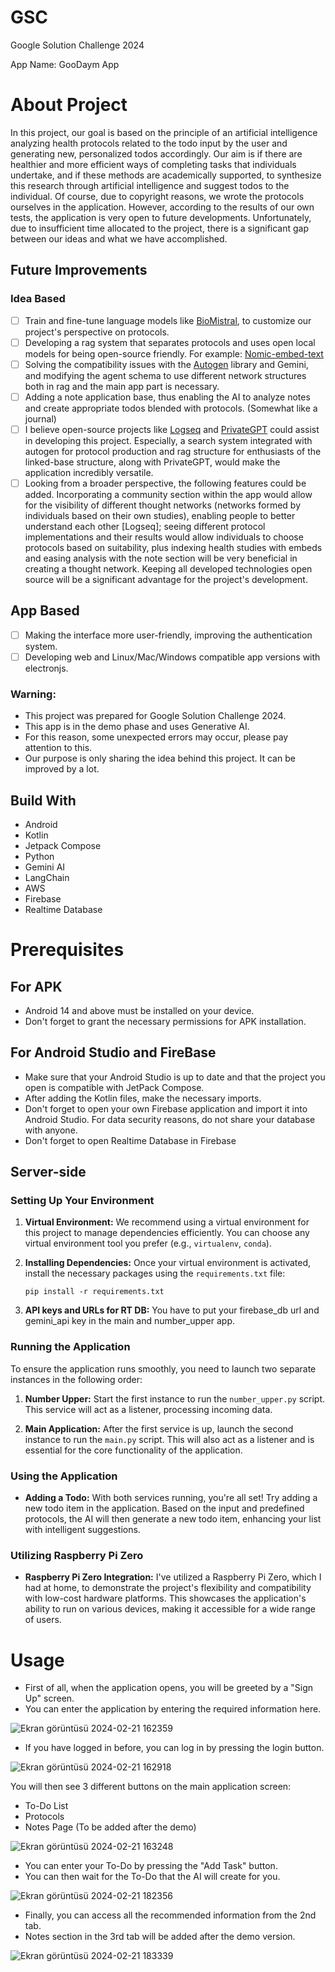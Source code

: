 # GSC
Google Solution Challenge 2024

App Name: GooDaym App

# About Project

In this project, our goal is based on the principle of an artificial intelligence analyzing health protocols related to the todo input by the user and generating new, personalized todos accordingly. Our aim is if there are healthier and more efficient ways of completing tasks that individuals undertake, and if these methods are academically supported, to synthesize this research through artificial intelligence and suggest todos to the individual. Of course, due to copyright reasons, we wrote the protocols ourselves in the application. However, according to the results of our own tests, the application is very open to future developments. Unfortunately, due to insufficient time allocated to the project, there is a significant gap between our ideas and what we have accomplished.

## Future Improvements

### Idea Based
- [ ] Train and fine-tune language models like [BioMistral](https://huggingface.co/BioMistral/BioMistral-7B), to customize our project's perspective on protocols.
- [ ] Developing a rag system that separates protocols and uses open local models for being open-source friendly. For example: [Nomic-embed-text](https://huggingface.co/nomic-ai/nomic-embed-text-v1)
- [ ] Solving the compatibility issues with the [Autogen](https://github.com/microsoft/autogen) library and Gemini, and modifying the agent schema to use different network structures both in rag and the main app part is necessary.
- [ ] Adding a note application base, thus enabling the AI to analyze notes and create appropriate todos blended with protocols. (Somewhat like a journal)
- [ ] I believe open-source projects like [Logseq](https://github.com/logseq/logseq) and [PrivateGPT](https://github.com/imartinez/privateGPT) could assist in developing this project. Especially, a search system integrated with autogen for protocol production and rag structure for enthusiasts of the linked-base structure, along with PrivateGPT, would make the application incredibly versatile.
- [ ] Looking from a broader perspective, the following features could be added. Incorporating a community section within the app would allow for the visibility of different thought networks (networks formed by individuals based on their own studies), enabling people to better understand each other [Logseq]; seeing different protocol implementations and their results would allow individuals to choose protocols based on suitability, plus indexing health studies with embeds and easing analysis with the note section will be very beneficial in creating a thought network. Keeping all developed technologies open source will be a significant advantage for the project's development.

## App Based
- [ ] Making the interface more user-friendly, improving the authentication system.
- [ ] Developing web and Linux/Mac/Windows compatible app versions with electronjs.

### Warning:
- This project was prepared for Google Solution Challenge 2024.
- This app is in the demo phase and uses Generative AI.
- For this reason, some unexpected errors may occur, please pay attention to this.
- Our purpose is only sharing the idea behind this project. It can be improved by a lot.

## Build With
- Android
- Kotlin
- Jetpack Compose
- Python
- Gemini AI
- LangChain
- AWS
- Firebase
- Realtime Database

# Prerequisites

## For APK
- Android 14 and above must be installed on your device.
- Don't forget to grant the necessary permissions for APK installation.
  
## For Android Studio and FireBase
- Make sure that your Android Studio is up to date and that the project you open is compatible with JetPack Compose.
- After adding the Kotlin files, make the necessary imports.
- Don't forget to open your own Firebase application and import it into Android Studio. For data security reasons, do not share your database with anyone.
- Don't forget to open Realtime Database in Firebase


## Server-side

### Setting Up Your Environment

1. **Virtual Environment:** We recommend using a virtual environment for this project to manage dependencies efficiently. You can choose any virtual environment tool you prefer (e.g., `virtualenv`, `conda`).

2. **Installing Dependencies:** Once your virtual environment is activated, install the necessary packages using the `requirements.txt` file:
   ```
   pip install -r requirements.txt
   ```
3. **API keys and URLs for RT DB:** You have to put your firebase_db url and gemini_api key in the main and number_upper app.
### Running the Application

To ensure the application runs smoothly, you need to launch two separate instances in the following order:

1. **Number Upper:** Start the first instance to run the `number_upper.py` script. This service will act as a listener, processing incoming data.

2. **Main Application:** After the first service is up, launch the second instance to run the `main.py` script. This will also act as a listener and is essential for the core functionality of the application.

### Using the Application

- **Adding a Todo:** With both services running, you're all set! Try adding a new todo item in the application. Based on the input and predefined protocols, the AI will then generate a new todo item, enhancing your list with intelligent suggestions.

### Utilizing Raspberry Pi Zero

- **Raspberry Pi Zero Integration:** I've utilized a Raspberry Pi Zero, which I had at home, to demonstrate the project's flexibility and compatibility with low-cost hardware platforms. This showcases the application's ability to run on various devices, making it accessible for a wide range of users.

# Usage
- First of all, when the application opens, you will be greeted by a "Sign Up" screen.
- You can enter the application by entering the required information here.
  
![Ekran görüntüsü 2024-02-21 162359](https://github.com/EmreOzdemiroglu/GDSC/assets/153070257/4ded8e86-5a7e-493a-8c10-e70f65d47c87)

- If you have logged in before, you can log in by pressing the login button.

![Ekran görüntüsü 2024-02-21 162918](https://github.com/EmreOzdemiroglu/GDSC/assets/153070257/a421f6c5-4e50-4382-889f-274929048fb6)

You will then see 3 different buttons on the main application screen:
- To-Do List
- Protocols
- Notes Page (To be added after the demo)

![Ekran görüntüsü 2024-02-21 163248](https://github.com/EmreOzdemiroglu/GDSC/assets/153070257/0646d7ba-5a90-48a2-bb16-91356869e36a)

- You can enter your To-Do by pressing the "Add Task" button.
- You can then wait for the To-Do that the AI will create for you.

![Ekran görüntüsü 2024-02-21 182356](https://github.com/EmreOzdemiroglu/GDSC/assets/153070257/fc37b0b1-0b3b-402a-86cf-d93d3aae2286)

- Finally, you can access all the recommended information from the 2nd tab.
- Notes section in the 3rd tab will be added after the demo version.

![Ekran görüntüsü 2024-02-21 183339](https://github.com/EmreOzdemiroglu/GDSC/assets/153070257/48897719-cb4d-4939-9f80-821a2614e918)













